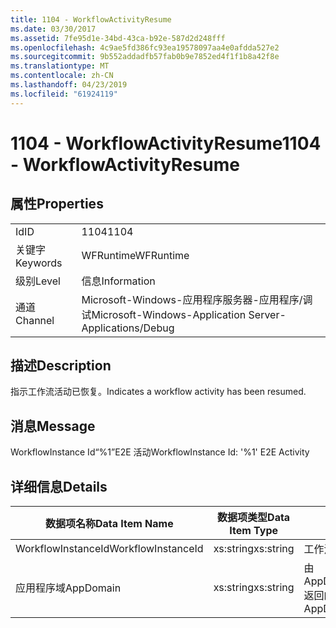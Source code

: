 ```yaml
---
title: 1104 - WorkflowActivityResume
ms.date: 03/30/2017
ms.assetid: 7fe95d1e-34bd-43ca-b92e-587d2d248fff
ms.openlocfilehash: 4c9ae5fd386fc93ea19578097aa4e0afdda527e2
ms.sourcegitcommit: 9b552addadfb57fab0b9e7852ed4f1f1b8a42f8e
ms.translationtype: MT
ms.contentlocale: zh-CN
ms.lasthandoff: 04/23/2019
ms.locfileid: "61924119"
---
```

# <a name="1104---workflowactivityresume"></a><span data-ttu-id="f2565-102">1104 - WorkflowActivityResume</span><span class="sxs-lookup"><span data-stu-id="f2565-102">1104 - WorkflowActivityResume</span></span>
## <a name="properties"></a><span data-ttu-id="f2565-103">属性</span><span class="sxs-lookup"><span data-stu-id="f2565-103">Properties</span></span>  
  
|||  
|-|-|  
|<span data-ttu-id="f2565-104">Id</span><span class="sxs-lookup"><span data-stu-id="f2565-104">ID</span></span>|<span data-ttu-id="f2565-105">1104</span><span class="sxs-lookup"><span data-stu-id="f2565-105">1104</span></span>|  
|<span data-ttu-id="f2565-106">关键字</span><span class="sxs-lookup"><span data-stu-id="f2565-106">Keywords</span></span>|<span data-ttu-id="f2565-107">WFRuntime</span><span class="sxs-lookup"><span data-stu-id="f2565-107">WFRuntime</span></span>|  
|<span data-ttu-id="f2565-108">级别</span><span class="sxs-lookup"><span data-stu-id="f2565-108">Level</span></span>|<span data-ttu-id="f2565-109">信息</span><span class="sxs-lookup"><span data-stu-id="f2565-109">Information</span></span>|  
|<span data-ttu-id="f2565-110">通道</span><span class="sxs-lookup"><span data-stu-id="f2565-110">Channel</span></span>|<span data-ttu-id="f2565-111">Microsoft-Windows-应用程序服务器-应用程序/调试</span><span class="sxs-lookup"><span data-stu-id="f2565-111">Microsoft-Windows-Application Server-Applications/Debug</span></span>|  
  
## <a name="description"></a><span data-ttu-id="f2565-112">描述</span><span class="sxs-lookup"><span data-stu-id="f2565-112">Description</span></span>  
 <span data-ttu-id="f2565-113">指示工作流活动已恢复。</span><span class="sxs-lookup"><span data-stu-id="f2565-113">Indicates a workflow activity has been resumed.</span></span>  
  
## <a name="message"></a><span data-ttu-id="f2565-114">消息</span><span class="sxs-lookup"><span data-stu-id="f2565-114">Message</span></span>  
 <span data-ttu-id="f2565-115">WorkflowInstance Id“%1”E2E 活动</span><span class="sxs-lookup"><span data-stu-id="f2565-115">WorkflowInstance Id: '%1' E2E Activity</span></span>  
  
## <a name="details"></a><span data-ttu-id="f2565-116">详细信息</span><span class="sxs-lookup"><span data-stu-id="f2565-116">Details</span></span>  
  
|<span data-ttu-id="f2565-117">数据项名称</span><span class="sxs-lookup"><span data-stu-id="f2565-117">Data Item Name</span></span>|<span data-ttu-id="f2565-118">数据项类型</span><span class="sxs-lookup"><span data-stu-id="f2565-118">Data Item Type</span></span>|<span data-ttu-id="f2565-119">描述</span><span class="sxs-lookup"><span data-stu-id="f2565-119">Description</span></span>|  
|--------------------|--------------------|-----------------|  
|<span data-ttu-id="f2565-120">WorkflowInstanceId</span><span class="sxs-lookup"><span data-stu-id="f2565-120">WorkflowInstanceId</span></span>|<span data-ttu-id="f2565-121">xs:string</span><span class="sxs-lookup"><span data-stu-id="f2565-121">xs:string</span></span>|<span data-ttu-id="f2565-122">工作流实例 ID。</span><span class="sxs-lookup"><span data-stu-id="f2565-122">The workflow instance id.</span></span>|  
|<span data-ttu-id="f2565-123">应用程序域</span><span class="sxs-lookup"><span data-stu-id="f2565-123">AppDomain</span></span>|<span data-ttu-id="f2565-124">xs:string</span><span class="sxs-lookup"><span data-stu-id="f2565-124">xs:string</span></span>|<span data-ttu-id="f2565-125">由 AppDomain.CurrentDomain.FriendlyName 返回的字符串。</span><span class="sxs-lookup"><span data-stu-id="f2565-125">The string returned by AppDomain.CurrentDomain.FriendlyName.</span></span>|
